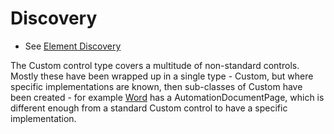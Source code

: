 # Discovery 
* See [Element Discovery](element-discovery.md)

The Custom control type covers a multitude of non-standard controls. Mostly these have been wrapped up in a single 
type - Custom, but where specific implementations are known, then sub-classes of Custom have been created - for 
example [Word](word.md) has a AutomationDocumentPage, which is different enough
 from a standard Custom 
control to have a specific implementation. 